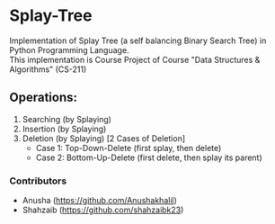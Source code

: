 # Splay-Tree
Implementation of Splay Tree (a self balancing Binary Search Tree) in Python Programming Language.<br />
This implementation is Course Project of Course "Data Structures & Algorithms" (CS-211) <br />
## Operations:
1. Searching (by Splaying) <br />
2. Insertion (by Splaying) <br />
3. Deletion (by Splaying) [2 Cases of Deletion] <br />
   - Case 1: Top-Down-Delete (first splay, then delete) <br />
    - Case 2: Bottom-Up-Delete (first delete, then splay its parent)
### Contributors
- Anusha (https://github.com/Anushakhalil)
- Shahzaib (https://github.com/shahzaibk23)
